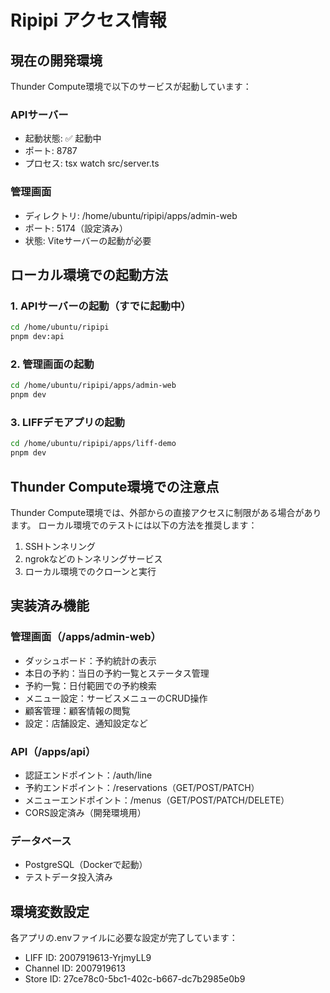 # Ripipi アクセス情報

## 現在の開発環境

Thunder Compute環境で以下のサービスが起動しています：

### APIサーバー
- 起動状態: ✅ 起動中
- ポート: 8787
- プロセス: tsx watch src/server.ts

### 管理画面
- ディレクトリ: /home/ubuntu/ripipi/apps/admin-web
- ポート: 5174（設定済み）
- 状態: Viteサーバーの起動が必要

## ローカル環境での起動方法

### 1. APIサーバーの起動（すでに起動中）
```bash
cd /home/ubuntu/ripipi
pnpm dev:api
```

### 2. 管理画面の起動
```bash
cd /home/ubuntu/ripipi/apps/admin-web
pnpm dev
```

### 3. LIFFデモアプリの起動
```bash
cd /home/ubuntu/ripipi/apps/liff-demo
pnpm dev
```

## Thunder Compute環境での注意点

Thunder Compute環境では、外部からの直接アクセスに制限がある場合があります。
ローカル環境でのテストには以下の方法を推奨します：

1. SSHトンネリング
2. ngrokなどのトンネリングサービス
3. ローカル環境でのクローンと実行

## 実装済み機能

### 管理画面（/apps/admin-web）
- ダッシュボード：予約統計の表示
- 本日の予約：当日の予約一覧とステータス管理
- 予約一覧：日付範囲での予約検索
- メニュー設定：サービスメニューのCRUD操作
- 顧客管理：顧客情報の閲覧
- 設定：店舗設定、通知設定など

### API（/apps/api）
- 認証エンドポイント：/auth/line
- 予約エンドポイント：/reservations（GET/POST/PATCH）
- メニューエンドポイント：/menus（GET/POST/PATCH/DELETE）
- CORS設定済み（開発環境用）

### データベース
- PostgreSQL（Dockerで起動）
- テストデータ投入済み

## 環境変数設定

各アプリの.envファイルに必要な設定が完了しています：
- LIFF ID: 2007919613-YrjmyLL9
- Channel ID: 2007919613
- Store ID: 27ce78c0-5bc1-402c-b667-dc7b2985e0b9